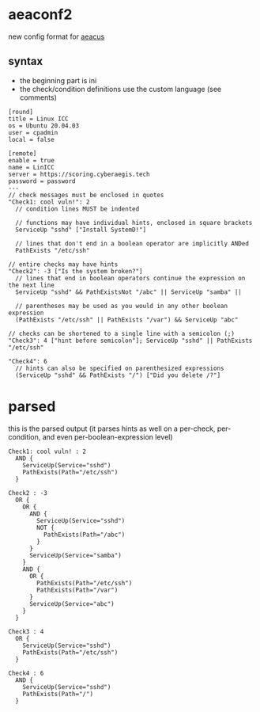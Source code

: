 # aeaconf2

new config format for [aeacus](https://github.com/elysium-suite/aeacus)

## syntax

- the beginning part is ini
- the check/condition definitions use the custom language (see comments)

```
[round]
title = Linux ICC
os = Ubuntu 20.04.03
user = cpadmin
local = false

[remote]
enable = true
name = LinICC
server = https://scoring.cyberaegis.tech
password = password
---
// check messages must be enclosed in quotes
"Check1: cool vuln!": 2
  // condition lines MUST be indented

  // functions may have individual hints, enclosed in square brackets
  ServiceUp "sshd" ["Install SystemD!"]

  // lines that don't end in a boolean operator are implicitly ANDed
  PathExists "/etc/ssh"

// entire checks may have hints
"Check2": -3 ["Is the system broken?"]
  // lines that end in boolean operators continue the expression on the next line
  ServiceUp "sshd" && PathExistsNot "/abc" || ServiceUp "samba" ||

  // parentheses may be used as you would in any other boolean expression
  (PathExists "/etc/ssh" || PathExists "/var") && ServiceUp "abc"

// checks can be shortened to a single line with a semicolon (;)
"Check3": 4 ["hint before semicolon"]; ServiceUp "sshd" || PathExists "/etc/ssh"

"Check4": 6
  // hints can also be specified on parenthesized expressions
  (ServiceUp "sshd" && PathExists "/") ["Did you delete /?"]
```

# parsed

this is the parsed output (it parses hints as well on a per-check, per-condition, and even per-boolean-expression level)

```
Check1: cool vuln! : 2
  AND {
    ServiceUp(Service="sshd")
    PathExists(Path="/etc/ssh")
  }

Check2 : -3
  OR {
    OR {
      AND {
        ServiceUp(Service="sshd")
        NOT {
          PathExists(Path="/abc")
        }
      }
      ServiceUp(Service="samba")
    }
    AND {
      OR {
        PathExists(Path="/etc/ssh")
        PathExists(Path="/var")
      }
      ServiceUp(Service="abc")
    }
  }

Check3 : 4
  OR {
    ServiceUp(Service="sshd")
    PathExists(Path="/etc/ssh")
  }

Check4 : 6
  AND {
    ServiceUp(Service="sshd")
    PathExists(Path="/")
  }
```

